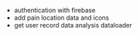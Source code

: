 - authentication with firebase
- add pain location data and icons
- get user record data analysis dataloader

